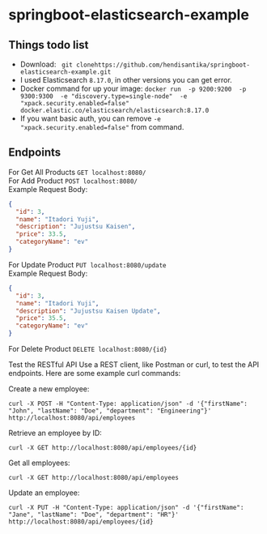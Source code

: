 # springboot-elasticsearch-example

## Things todo list

- Download: ` git clonehttps://github.com/hendisantika/springboot-elasticsearch-example.git`
- I used Elasticsearch   ` 8.17.0 `, in other versions you can get error.
- Docker command for up your image:
  ` docker run  -p 9200:9200  -p 9300:9300  -e "discovery.type=single-node"  -e "xpack.security.enabled=false"  docker.elastic.co/elasticsearch/elasticsearch:8.17.0 `
- If you want basic auth, you can remove ` -e "xpack.security.enabled=false" ` from command.

## Endpoints

For Get All Products ```GET localhost:8080/ ``` <br/>
For Add Product ```POST localhost:8080/ ```  <br/>
Example Request Body:

```json
{
  "id": 3,
  "name": "Itadori Yuji",
  "description": "Jujustsu Kaisen",
  "price": 33.5,
  "categoryName": "ev"
}
```

For Update Product ```PUT localhost:8080/update ```  <br/>
Example Request Body:

```json
{
  "id": 3,
  "name": "Itadori Yuji",
  "description": "Jujustsu Kaisen Update",
  "price": 35.5,
  "categoryName": "ev"
}
```

For Delete Product ```DELETE localhost:8080/{id} ```  <br/>

Test the RESTful API
Use a REST client, like Postman or curl, to test the API endpoints. Here are some example curl commands:

Create a new employee:

```shell
curl -X POST -H "Content-Type: application/json" -d '{"firstName": "John", "lastName": "Doe", "department": "Engineering"}' http://localhost:8080/api/employees
```

Retrieve an employee by ID:

```shell
curl -X GET http://localhost:8080/api/employees/{id}
```

Get all employees:

```shell
curl -X GET http://localhost:8080/api/employees
```

Update an employee:

```shell
curl -X PUT -H "Content-Type: application/json" -d '{"firstName": "Jane", "lastName": "Doe", "department": "HR"}' http://localhost:8080/api/employees/{id}
```

